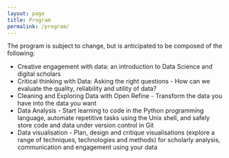 ```yaml
---
layout: page
title: Program
permalink: /program/
---
```

The program is subject to change, but is anticipated to be composed of the following:

* Creative engagement with data: an introduction to Data Science and digital scholars
* Critical thinking with Data: Asking the right questions - How can we evaluate the quality, reliability and utility of data?
* Cleaning and Exploring Data with Open Refine - Transform the data you have into the data you want
* Data Analysis - Start learning to code in the Python programming language, automate repetitive tasks using the Unix shell, and safely store code and data under version control in Git
* Data visualisation - Plan, design and critique visualisations (explore a range of techniques, technologies and methods) for scholarly analysis, communication and engagement using your data
